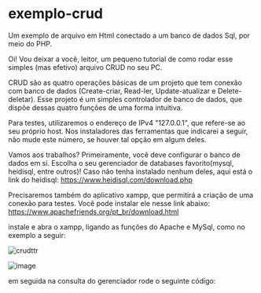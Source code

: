 # exemplo-crud
Um exemplo de arquivo em Html conectado a um banco de dados Sql, por meio do PHP.

Oi! Vou deixar a você, leitor, um pequeno tutorial de como rodar esse simples (mas efetivo) arquivo CRUD no seu PC.

CRUD são as quatro operações básicas de um projeto que tem conexão com banco de dados (Create-criar, Read-ler, Update-atualizar e Delete-deletar).
Esse projeto é um simples controlador de banco de dados, que dispõe dessas quatro funções de uma forma intuitiva.

Para testes, utilizaremos o endereço de IPv4 "127.0.0.1", que refere-se ao seu próprio host. Nos instaladores das ferramentas que indicarei a seguir, não mude este número, se houver tal opção em algum deles.

Vamos aos trabalhos? Primeiramente, você deve configurar o banco de dados em si. Escolha o seu gerenciador de databases favorito(mysql, heidisql, entre outros)!
Caso não tenha instalado nenhum deles, aqui está o link do heidisql:
https://www.heidisql.com/download.php

Precisaremos também do aplicativo xampp, que permitirá a criação de uma conexão para testes. Você pode instalar ele nesse link abaixo:
https://www.apachefriends.org/pt_br/download.html

instale e abra o xampp, ligando as funções do Apache e MySql, como no exemplo a seguir:

![crudttr](https://user-images.githubusercontent.com/105890630/228078678-81fdc734-63d2-4eb3-9ee6-b0c5f8050a07.png)

![image](https://user-images.githubusercontent.com/105890630/228077036-9d7bcc05-5bd1-4ff5-9841-31bcb65a2097.png)

em seguida na consulta do gerenciador rode o seguinte código:

<codigo sql aqui>

